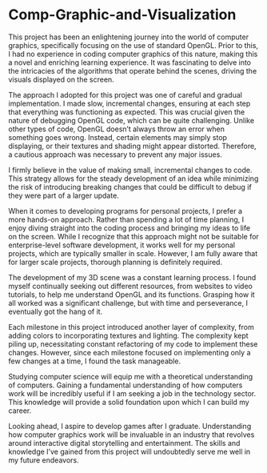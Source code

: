 # Comp-Graphic-and-Visualization



This project has been an enlightening journey into the world of computer graphics, specifically focusing on the use of standard OpenGL. Prior to this, I had no experience in coding computer graphics of this nature, making this a novel and enriching learning experience. It was fascinating to delve into the intricacies of the algorithms that operate behind the scenes, driving the visuals displayed on the screen.

The approach I adopted for this project was one of careful and gradual implementation. I made slow, incremental changes, ensuring at each step that everything was functioning as expected. This was crucial given the nature of debugging OpenGL code, which can be quite challenging. Unlike other types of code, OpenGL doesn’t always throw an error when something goes wrong. Instead, certain elements may simply stop displaying, or their textures and shading might appear distorted. Therefore, a cautious approach was necessary to prevent any major issues.

I firmly believe in the value of making small, incremental changes to code. This strategy allows for the steady development of an idea while minimizing the risk of introducing breaking changes that could be difficult to debug if they were part of a larger update.

When it comes to developing programs for personal projects, I prefer a more hands-on approach. Rather than spending a lot of time planning, I enjoy diving straight into the coding process and bringing my ideas to life on the screen. While I recognize that this approach might not be suitable for enterprise-level software development, it works well for my personal projects, which are typically smaller in scale. However, I am fully aware that for larger scale projects, thorough planning is definitely required.

The development of my 3D scene was a constant learning process. I found myself continually seeking out different resources, from websites to video tutorials, to help me understand OpenGL and its functions. Grasping how it all worked was a significant challenge, but with time and perseverance, I eventually got the hang of it.

Each milestone in this project introduced another layer of complexity, from adding colors to incorporating textures and lighting. The complexity kept piling up, necessitating constant refactoring of my code to implement these changes. However, since each milestone focused on implementing only a few changes at a time, I found the task manageable.

Studying computer science will equip me with a theoretical understanding of computers. Gaining a fundamental understanding of how computers work will be incredibly useful if I am seeking a job in the technology sector. This knowledge will provide a solid foundation upon which I can build my career.

Looking ahead, I aspire to develop games after I graduate. Understanding how computer graphics work will be invaluable in an industry that revolves around interactive digital storytelling and entertainment. The skills and knowledge I’ve gained from this project will undoubtedly serve me well in my future endeavors.

